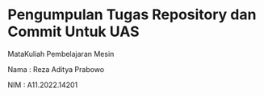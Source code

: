 # Pengumpulan Tugas Repository dan Commit Untuk UAS  

MataKuliah Pembelajaran Mesin

Nama : Reza Aditya Prabowo

NIM : A11.2022.14201

